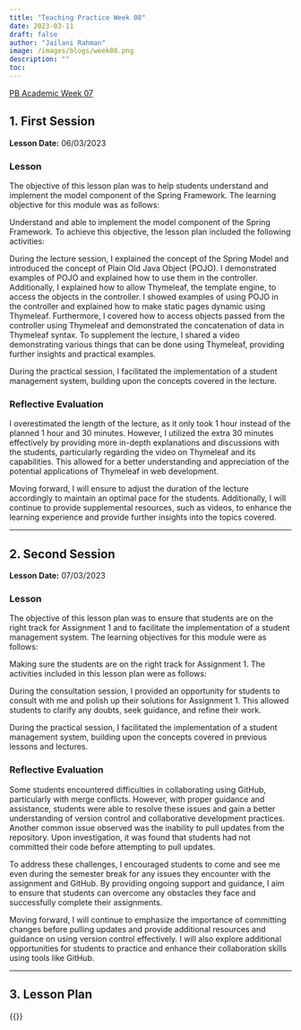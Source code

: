 ```yaml
---
title: "Teaching Practice Week 08"
date: 2023-03-11
draft: false
author: "Jailani Rahman"
image: /images/blogs/week08.png
description: ""
toc:
---
```


<div class="h1"><u>PB Academic Week 07</u></div>

## 1. First Session

**Lesson Date:** 06/03/2023

### Lesson

The objective of this lesson plan was to help students understand and implement the model component of the Spring Framework. The learning objective for this module was as follows:

Understand and able to implement the model component of the Spring Framework.
To achieve this objective, the lesson plan included the following activities:

During the lecture session, I explained the concept of the Spring Model and introduced the concept of Plain Old Java Object (POJO). I demonstrated examples of POJO and explained how to use them in the controller. Additionally, I explained how to allow Thymeleaf, the template engine, to access the objects in the controller. I showed examples of using POJO in the controller and explained how to make static pages dynamic using Thymeleaf. Furthermore, I covered how to access objects passed from the controller using Thymeleaf and demonstrated the concatenation of data in Thymeleaf syntax. To supplement the lecture, I shared a video demonstrating various things that can be done using Thymeleaf, providing further insights and practical examples.

During the practical session, I facilitated the implementation of a student management system, building upon the concepts covered in the lecture.

### Reflective Evaluation
I overestimated the length of the lecture, as it only took 1 hour instead of the planned 1 hour and 30 minutes. However, I utilized the extra 30 minutes effectively by providing more in-depth explanations and discussions with the students, particularly regarding the video on Thymeleaf and its capabilities. This allowed for a better understanding and appreciation of the potential applications of Thymeleaf in web development.

Moving forward, I will ensure to adjust the duration of the lecture accordingly to maintain an optimal pace for the students. Additionally, I will continue to provide supplemental resources, such as videos, to enhance the learning experience and provide further insights into the topics covered.

---

## 2. Second Session

**Lesson Date:** 07/03/2023

### Lesson

The objective of this lesson plan was to ensure that students are on the right track for Assignment 1 and to facilitate the implementation of a student management system. The learning objectives for this module were as follows:

Making sure the students are on the right track for Assignment 1.
The activities included in this lesson plan were as follows:

During the consultation session, I provided an opportunity for students to consult with me and polish up their solutions for Assignment 1. This allowed students to clarify any doubts, seek guidance, and refine their work.

During the practical session, I facilitated the implementation of a student management system, building upon the concepts covered in previous lessons and lectures.

### Reflective Evaluation
Some students encountered difficulties in collaborating using GitHub, particularly with merge conflicts. However, with proper guidance and assistance, students were able to resolve these issues and gain a better understanding of version control and collaborative development practices. Another common issue observed was the inability to pull updates from the repository. Upon investigation, it was found that students had not committed their code before attempting to pull updates.

To address these challenges, I encouraged students to come and see me even during the semester break for any issues they encounter with the assignment and GitHub. By providing ongoing support and guidance, I aim to ensure that students can overcome any obstacles they face and successfully complete their assignments.

Moving forward, I will continue to emphasize the importance of committing changes before pulling updates and provide additional resources and guidance on using version control effectively. I will also explore additional opportunities for students to practice and enhance their collaboration skills using tools like GitHub.

---

## 3. Lesson Plan
{{<embed-pdf url="../resources/NEP_LP_S2_23_WK7_MJA.pdf">}}
